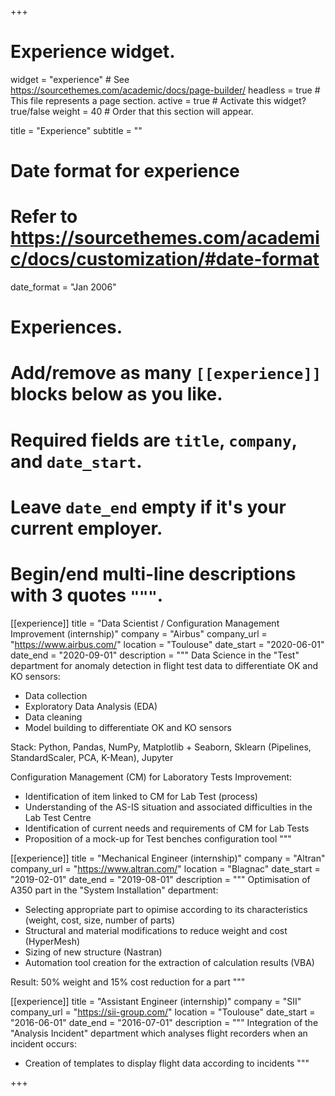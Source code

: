 +++
# Experience widget.
widget = "experience"  # See https://sourcethemes.com/academic/docs/page-builder/
headless = true  # This file represents a page section.
active = true  # Activate this widget? true/false
weight = 40  # Order that this section will appear.

title = "Experience"
subtitle = ""

# Date format for experience
#   Refer to https://sourcethemes.com/academic/docs/customization/#date-format
date_format = "Jan 2006"

# Experiences.
#   Add/remove as many `[[experience]]` blocks below as you like.
#   Required fields are `title`, `company`, and `date_start`.
#   Leave `date_end` empty if it's your current employer.
#   Begin/end multi-line descriptions with 3 quotes `"""`.
[[experience]]
  title = "Data Scientist / Configuration Management Improvement (internship)"
  company = "Airbus"
  company_url = "https://www.airbus.com/"
  location = "Toulouse"
  date_start = "2020-06-01"
  date_end = "2020-09-01"
  description = """
  Data Science in the "Test" department for anomaly detection in flight test data to differentiate OK and KO sensors:
  - Data collection
  - Exploratory Data Analysis (EDA)
  - Data cleaning
  - Model building to differentiate OK and KO sensors 
  
  Stack: Python, Pandas, NumPy, Matplotlib + Seaborn, Sklearn (Pipelines, StandardScaler, PCA, K-Mean), Jupyter
  
  
  Configuration Management (CM) for Laboratory Tests Improvement:
  - Identification of item linked to CM for Lab Test (process)
  - Understanding of the AS-IS situation and associated difficulties in the Lab Test Centre
  - Identification of current needs and requirements of CM for Lab Tests
  - Proposition of a mock-up for Test benches configuration tool
  """

[[experience]]
  title = "Mechanical Engineer (internship)"
  company = "Altran"
  company_url = "https://www.altran.com/"
  location = "Blagnac"
  date_start = "2019-02-01"
  date_end = "2019-08-01"
  description = """
  Optimisation of A350 part in the "System Installation" department:
  - Selecting appropriate part to opimise according to its characteristics (weight, cost, size, number of parts)
  - Structural and material modifications to reduce weight and cost (HyperMesh)
  - Sizing of new structure (Nastran)
  - Automation tool creation for the extraction of calculation results (VBA)
  
  Result: 50% weight and 15% cost reduction for a part
  """

[[experience]]
  title = "Assistant Engineer (internship)"
  company = "SII"
  company_url = "https://sii-group.com/"
  location = "Toulouse"
  date_start = "2016-06-01"
  date_end = "2016-07-01"
  description = """
  Integration of the "Analysis Incident" department which analyses flight recorders when an incident occurs:
  - Creation of templates to display flight data according to incidents
  """

+++

